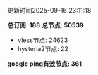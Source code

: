 更新时间2025-09-16 23:11:18

**总订阅: 188**
**总节点: 50539**
- vless节点: 24623
- hysteria2节点: 22

**google ping有效节点: 361**
